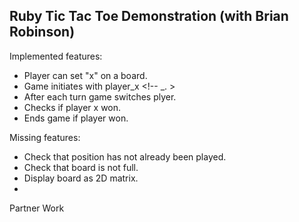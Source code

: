 ## Ruby Tic Tac Toe Demonstration (with Brian Robinson)

Implemented features:

* Player can set "x" on a board.
* Game initiates with player_x <!-- _. >
* After each turn game switches plyer.
* Checks if player x won.
* Ends game if player won.

Missing features:

* Check that position has not already been played.
* Check that board is not full.
* Display board as 2D matrix.
* 
Partner Work


